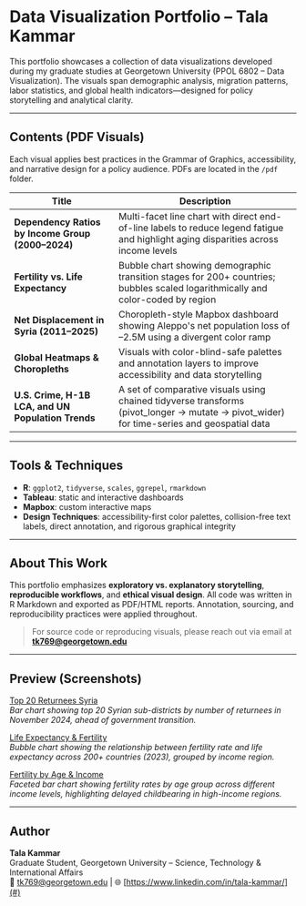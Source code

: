 # Data Visualization Portfolio – Tala Kammar

This portfolio showcases a collection of data visualizations developed during my graduate studies at Georgetown University (PPOL 6802 – Data Visualization). 
The visuals span demographic analysis, migration patterns, labor statistics, and global health indicators—designed for policy storytelling and analytical clarity.

---

## Contents (PDF Visuals)

Each visual applies best practices in the Grammar of Graphics, accessibility, and narrative design for a policy audience. PDFs are located in the `/pdf` folder.

|   Title | Description |
|---------|----------------|
| **Dependency Ratios by Income Group (2000–2024)** | Multi-facet line chart with direct end-of-line labels to reduce legend fatigue and highlight aging disparities across income levels |
| **Fertility vs. Life Expectancy** | Bubble chart showing demographic transition stages for 200+ countries; bubbles scaled logarithmically and color-coded by region |
| **Net Displacement in Syria (2011–2025)** | Choropleth-style Mapbox dashboard showing Aleppo's net population loss of –2.5M using a divergent color ramp |
| **Global Heatmaps & Choropleths** | Visuals with color-blind-safe palettes and annotation layers to improve accessibility and data storytelling |
| **U.S. Crime, H-1B LCA, and UN Population Trends** | A set of comparative visuals using chained tidyverse transforms (pivot_longer → mutate → pivot_wider) for time-series and geospatial data |

---

## Tools & Techniques
- **R**: `ggplot2`, `tidyverse`, `scales`, `ggrepel`, `rmarkdown`
- **Tableau**: static and interactive dashboards
- **Mapbox**: custom interactive maps
- **Design Techniques**: accessibility-first color palettes, collision-free text labels, direct annotation, and rigorous graphical integrity

---

## About This Work
This portfolio emphasizes **exploratory vs. explanatory storytelling**, **reproducible workflows**, and **ethical visual design**. All code was written in R Markdown and exported as PDF/HTML reports. Annotation, sourcing, and reproducibility practices were applied throughout.

> For source code or reproducing visuals, please reach out via email at **tk769@georgetown.edu**

---

## Preview (Screenshots)

[Top 20 Returnees Syria](assets/top20-returnees-syria.png)  
*Bar chart showing top 20 Syrian sub-districts by number of returnees in November 2024, ahead of government transition.*

[Life Expectancy & Fertility](assets/life-expectancy-fertility-2023.png)  
*Bubble chart showing the relationship between fertility rate and life expectancy across 200+ countries (2023), grouped by income region.*

[Fertility by Age & Income](assets/fertility-age-income.png)  
*Faceted bar chart showing fertility rates by age group across different income levels, highlighting delayed childbearing in high-income regions.*

---

## Author

**Tala Kammar**  
Graduate Student, Georgetown University – Science, Technology & International Affairs  
📧 tk769@georgetown.edu | 🌐 [https://www.linkedin.com/in/tala-kammar/](#)

